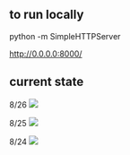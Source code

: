 ## to run locally

python -m SimpleHTTPServer

http://0.0.0.0:8000/

## current state

8/26
![](http://i.imgur.com/yNU1m.png)

8/25
![](http://i.imgur.com/M8PQ8.png)

8/24
![](http://i.imgur.com/HZp0g.png)
